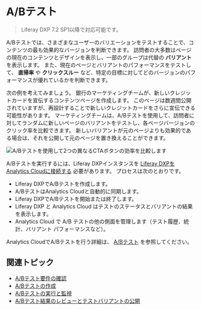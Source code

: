 # A/Bテスト

> Liferay DXP 7.2 SP1以降で対応可能です。

A/Bテストでは、さまざまなユーザーのバリエーションをテストすることで、コンテンツの最も効果的なバージョンを判断できます。 訪問者の大多数はページの現在のコンテンツとデザインを表示し、一部のグループは代替の **バリアント** を表示します。 また、現在のページとバリアントのパフォーマンスをテストして、 **直帰率** や **クリックスルー** など、特定の目標に対してどのバージョンのパフォーマンスが優れているかを判断できます。

次の例を考えてみましょう。 銀行のマーケティングチームが、新しいクレジットカードを宣伝するコンテンツページを作成します。 このページは数週間公開されていますが、再設計することで新しいクレジットカードをさらに宣伝できる可能性があります。 マーケティングチームは、A/Bテストを使用して、訪問者に対してランダムに新しいページのバリアントをテストし、各ページバージョンのクリック率を比較できます。 新しいバリアントが元のページよりも効果的である場合は、それを公開して元のページを置き換えることができます。

![A/Bテストを使用して2つの異なるCTAボタンの効率を比較します](./ab-testing/images/01.png)

A/Bテストを実行するには、Liferay DXPインスタンスを [Liferay DXPをAnalytics Cloudに接続する](https://learn.liferay.com/ja/w/analytics-cloud/getting-started/connecting-liferay-dxp-to-analytics-cloud) 必要があります。 プロセスは次のとおりです。

* Liferay DXPでA/Bテストを作成します。
* A/BテストはAnalytics Cloudと自動的に同期します。
* Liferay DXPでA/Bテストを開始または終了します。
* Liferay DXP と Analytics Cloud はテストのステータスとバリアントの結果を表示します。
* Analytics Cloud で A/B テストの他の側面を管理します（テスト履歴、統計、バリアント パフォーマンスなど）。

Analytics CloudでA/Bテストを行う詳細は、 [A/Bテスト](https://learn.liferay.com/analytics-cloud/latest/ja/optimization/a-b-testing.html) を参照してください。

## 関連トピック

- [A/Bテスト要件の確認](./verifying-ab-test-requirements.md)
- [A/Bテストの作成](./creating-ab-tests.md)
- [A/Bテストの実行と監視](./running-and-monitoring-ab-tests)
- [A/Bテスト結果のレビューとテストバリアントの公開](./reviewing-ab-test-results-and-publishing-test-variants.md)
